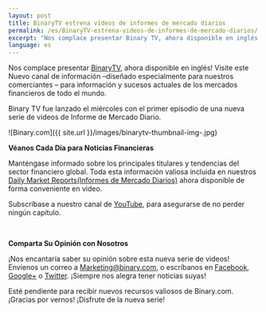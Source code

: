 ```yaml
---
layout: post
title: BinaryTV estrena videos de informes de mercado diarios
permalink: /es/BinaryTV-estrena-videos-de-informes-de-mercado-diarios/
excerpt: "Nos complace presentar Binary TV, ahora disponible en inglés. Visite este Nuevo canal de información –diseñado especialmente para nuestros comerciantes – para información y..."
language: es
---
```



Nos complace presentar [BinaryTV](https://www.binary.com/?l=ES&utm_source=blog&utm_medium=social&utm_content=ES&utm_campaign=whatsnew), ahora disponible en inglés! Visite este Nuevo canal de información –diseñado especialmente para nuestros comerciantes – para información y sucesos actuales de los mercados financieros de todo el mundo.

Binary TV fue lanzado el miércoles con el primer episodio de una nueva serie de videos de Informe de Mercado Diario.

![Binary.com]({{ site.url }}/images/binarytv-thumbnail-img-.jpg)


**Véanos Cada Día para Noticias Financieras**


Manténgase informado sobre los principales titulares y tendencias del sector financiero global. Toda esta información valiosa incluida en nuestros [Daily Market Reports(Informes de Mercado Diarios)](https://blog.binary.com/es/binary-tv/) ahora disponible de forma conveniente en video.

Subscríbase a nuestro canal de [YouTube](https://www.youtube.com/playlist?list=PLVJJAiu3lRjYz1XO_yoyIRxgz5zBlQc-g), para asegurarse de no perder ningún capítulo.

<br>


**Comparta Su Opinión con Nosotros**

¡Nos encantaría saber su opinión sobre esta nueva serie de videos!  Envíenos un correo a [Marketing@binary.com](mailto:marketing@binary.com), o escríbanos en [Facebook](https://www.facebook.com/binarydotcom), [Google+](https://plus.google.com/106251151552682209951) o [Twitter](https://www.twitter.com/Binarydotcom). ¡Siempre nos alegra tener noticias suyas!  

Esté pendiente para recibir nuevos recursos valiosos de Binary.com. ¡Gracias por vernos!  ¡Disfrute de la nueva serie!

